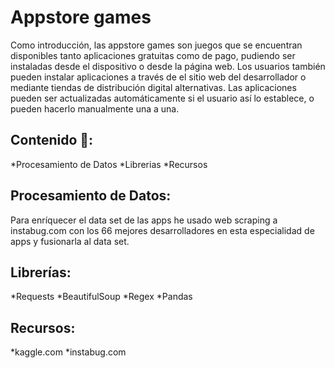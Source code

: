 # Appstore games

Como introducción, las appstore games son juegos que se encuentran disponibles tanto aplicaciones gratuitas como de pago, pudiendo ser instaladas desde el dispositivo o desde la página web. Los usuarios también pueden instalar aplicaciones a través de el sitio web del desarrollador o mediante tiendas de distribución digital alternativas. Las aplicaciones pueden ser actualizadas automáticamente si el usuario así lo establece, o pueden hacerlo manualmente una a una. 

## Contenido 🚀:

*Procesamiento de Datos
*Librerias
*Recursos

## Procesamiento de Datos:

Para enríquecer el data set de las apps he usado web scraping a instabug.com con los 66 mejores desarrolladores en esta especialidad de apps y fusionarla al data set.


## Librerías:

*Requests
*BeautifulSoup
*Regex
*Pandas

## Recursos:

*kaggle.com
*instabug.com

